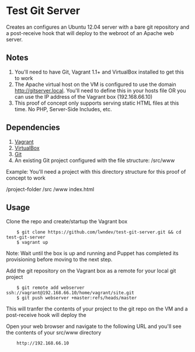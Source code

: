 Test Git Server
===================

Creates an configures an Ubuntu 12.04 server with a bare git repository and a post-receive hook that will deploy to the webroot of an Apache web server.

## Notes

1. You'll need to have Git, Vagrant 1.1+ and VirtualBox installed to get this to work
2. The Apache virtual host on the VM is configured to use the domain http://gitserver.local. You'll need to define this in your hosts file OR you can use the IP address of the Vagrant box (192.168.66.10) 
3. This proof of concept only supports serving static HTML files at this time.  No PHP, Server-Side Includes, etc.

## Dependencies

1. [Vagrant](http://downloads.vagrantup.com/)
2. [VirtualBox](https://www.virtualbox.org/wiki/Downloads)
3. [Git](http://git-scm.com/)
4. An existing Git project configured with the file structure: /src/www

Example: You'll need a project with this directory structure for this proof of concept to work

/project-folder
  /src
    /www
      index.html

## Usage

Clone the repo and create/startup the Vagrant box

        $ git clone https://github.com/lwndev/test-git-server.git && cd test-git-server
        $ vagrant up
   
Note: Wait until the box is up and running and Puppet has completed its provisioning before moving to the next step.

Add the git repository on the Vagrant box as a remote for your local git project

        $ git remote add webserver ssh://vagrant@192.168.66.10/home/vagrant/site.git
        $ git push webserver +master:refs/heads/master
    
This will tranfer the contents of your project to the git repo on the VM and a post-receive hook will deploy the 

Open your web browser and navigate to the following URL and you'll see the contents of your src/www directory

        http://192.168.66.10
